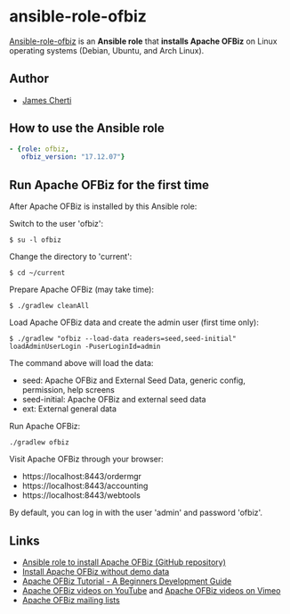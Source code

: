 # ansible-role-ofbiz
[Ansible-role-ofbiz](https://github.com/jamescherti/ansible-role-ofbiz) is an **Ansible role** that **installs Apache OFBiz** on Linux operating systems (Debian, Ubuntu, and Arch Linux).

## Author
- [James Cherti](https://github.com/jamescherti/)

## How to use the Ansible role

```yaml
- {role: ofbiz,
   ofbiz_version: "17.12.07"}
```

## Run Apache OFBiz for the first time

After Apache OFBiz is installed by this Ansible role:

Switch to the user 'ofbiz':
```shell
$ su -l ofbiz
```

Change the directory to 'current':
```shell
$ cd ~/current
```

Prepare Apache OFBiz (may take time):
```shell
$ ./gradlew cleanAll
```

Load Apache OFBiz data and create the admin user (first time only):
```shell
$ ./gradlew "ofbiz --load-data readers=seed,seed-initial" loadAdminUserLogin -PuserLoginId=admin
```

The command above will load the data:
- seed: Apache OFBiz and External Seed Data, generic config, permission, help screens
- seed-initial: Apache OFBiz and external seed data
- ext: External general data

Run Apache OFBiz:
```shell
./gradlew ofbiz
```

Visit Apache OFBiz through your browser:
- https://localhost:8443/ordermgr
- https://localhost:8443/accounting
- https://localhost:8443/webtools

By default, you can log in with the user 'admin' and password 'ofbiz'.

## Links
- [Ansible role to install Apache OFBiz (GitHub repository)](https://github.com/jamescherti/ansible-role-ofbiz)
- [Install Apache OFBiz without demo data](https://cwiki.apache.org/confluence/display/OFBIZ/How+to+Install+OFBiz+without+the+Demo+Data)
- [Apache OFBiz Tutorial - A Beginners Development Guide](https://cwiki.apache.org/confluence/display/OFBIZ/OFBiz+Tutorial+-+A+Beginners+Development+Guide)
- [Apache OFBiz videos on YouTube](https://www.youtube.com/user/ofbiz) and [Apache OFBiz videos on Vimeo](https://vimeo.com/user2598348/videos/)
- [Apache OFBiz mailing lists](https://ofbiz.apache.org/mailing-lists.html)
